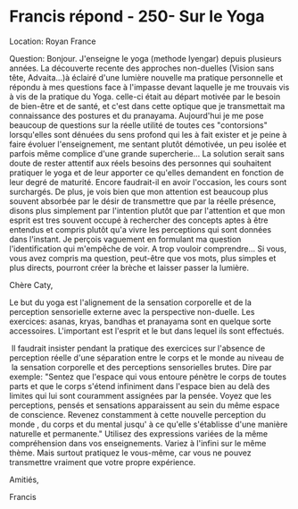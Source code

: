 # Francis répond - 250- Sur le Yoga

Location: Royan France&nbsp;  

Question: Bonjour. J'enseigne le yoga (methode Iyengar) depuis plusieurs ann&eacute;es. La d&eacute;couverte recente des approches non-duelles (Vision sans t&ecirc;te, Advaita...)&agrave; &eacute;clair&eacute; d'une lumi&egrave;re nouvelle ma pratique personnelle et r&eacute;pondu &agrave; mes questions face &agrave; l\'impasse devant laquelle je me trouvais vis &agrave; vis de la pratique du Yoga. celle-ci &eacute;tait au d&eacute;part motiv&eacute;e par le besoin de bien-&ecirc;tre et de sant&eacute;, et c\'est dans cette optique que je transmettait ma connaissance des postures et du pranayama. Aujourd'hui je me pose beaucoup de questions sur la r&eacute;elle utilit&eacute; de toutes ces "contorsions" lorsqu'elles sont d&eacute;nu&eacute;es du sens profond qui les &agrave; fait exister et je peine &agrave; faire &eacute;voluer l\'enseignement, me sentant plut&ocirc;t d&eacute;motiv&eacute;e, un peu isol&eacute;e et parfois m&ecirc;me complice d'une grande supercherie... La solution serait sans doute de rester attentif aux r&eacute;els besoins des personnes qui souhaitent pratiquer le yoga et de leur apporter ce qu'elles demandent en fonction de leur degr&eacute; de maturit&eacute;. Encore faudrait-il en avoir l'occasion, les cours sont surcharg&eacute;s. De plus, je vois bien que mon attention est beaucoup plus souvent absorb&eacute;e par le d&eacute;sir de transmettre que par la r&eacute;elle pr&eacute;sence, disons plus simplement par l'intention plut&ocirc;t que par l'attention et que mon esprit est tres souvent occup&eacute; &agrave; rechercher des concepts aptes &agrave; &ecirc;tre entendus et compris plut&ocirc;t qu'a vivre les perceptions qui sont donn&eacute;es dans l'instant. Je per&ccedil;ois vaguement en formulant ma question l\'identification qui m'emp&ecirc;che de voir. A trop vouloir comprendre... Si vous, vous avez compris ma question, peut-&ecirc;tre que vos mots, plus simples et plus directs, pourront cr&eacute;er la br&egrave;che et laisser passer la lumi&egrave;re.

Ch&egrave;re Caty,

Le but du yoga est l'alignement de la sensation corporelle et de la perception sensorielle externe avec la perspective non-duelle. Les exercices: asanas, kryas, bandhas et pranayama sont en quelque sorte accessoires. L'important est l'esprit et le but dans lequel ils sont effectu&eacute;s.&nbsp;

&nbsp;Il faudrait insister pendant la pratique des exercices sur l'absence de perception r&eacute;elle d'une s&eacute;paration entre le corps et le monde au niveau de &nbsp;la sensation corporelle et des perceptions sensorielles brutes. Dire par exemple: "Sentez que l'espace qui vous entoure p&eacute;n&egrave;tre le corps de toutes parts et que le corps s'&eacute;tend infiniment dans l'espace bien au del&agrave; des limites qui lui sont couramment assign&eacute;es par la pens&eacute;e. Voyez que les perceptions, pens&eacute;s et sensations apparaissent au sein du m&ecirc;me espace de conscience. Revenez constamment &agrave; cette nouvelle perception du monde , du corps et du mental jusqu' &agrave; ce qu'elle s'&eacute;tablisse d'une mani&egrave;re naturelle et permanente." Utilisez des expressions vari&eacute;es de la m&ecirc;me compr&eacute;hension dans vos enseignements. Variez &agrave; l'infini sur le m&ecirc;me th&egrave;me. Mais surtout pratiquez le vous-m&ecirc;me, car vous ne pouvez transmettre vraiment que votre propre exp&eacute;rience.

Amiti&eacute;s,

Francis

